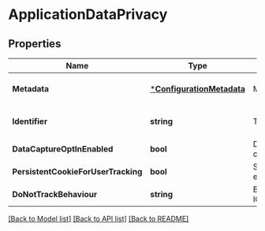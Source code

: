 # ApplicationDataPrivacy

## Properties
Name | Type | Description | Notes
------------ | ------------- | ------------- | -------------
**Metadata** | [***ConfigurationMetadata**](ConfigurationMetadata.md) | Metadata useful for debugging. | [optional] [default to null]
**Identifier** | **string** | The unique id of the web application | [optional] [default to null]
**DataCaptureOptInEnabled** | **bool** | Data capture and cookies disabled until JavaScriptAPI dtrum.enable() is called enabled/disabled. | [default to null]
**PersistentCookieForUserTracking** | **bool** | Set persistent cookie in order to recognize returning devices enabled/disabled. | [default to null]
**DoNotTrackBehaviour** | **string** | Browsers&#39; \&quot;Do Not Track\&quot; behaviour: IGNORE_DO_NOT_TRACK/CAPTURE_ANONYMIZED/DO_NOT_CAPTURE. | [default to null]

[[Back to Model list]](../README.md#documentation-for-models) [[Back to API list]](../README.md#documentation-for-api-endpoints) [[Back to README]](../README.md)


